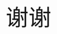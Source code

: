 <div style="text-align:center;width:100%;position: fixed;left:0;
top: 50%;transform:translateY(-50%);-webkit-transform:translateY(-50%);font-size:60px;">谢谢
</div>

